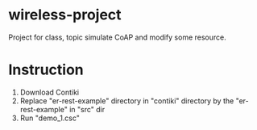 # wireless-project
Project for class, topic simulate CoAP and modify some resource.
# Instruction
1. Download Contiki
2. Replace "er-rest-example" directory in "contiki" directory by the "er-rest-example" in "src" dir
3. Run "demo_1.csc"

